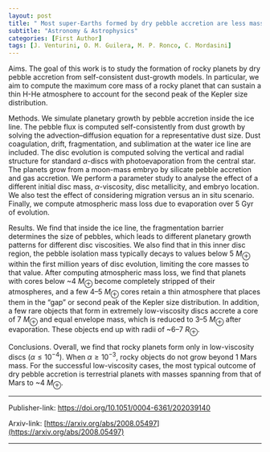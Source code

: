 ```yaml
---
layout: post
title: " Most super-Earths formed by dry pebble accretion are less massive than 5 Earth masses"
subtitle: "Astronomy & Astrophysics"
categories: [First Author]
tags: [J. Venturini, O. M. Guilera, M. P. Ronco, C. Mordasini]
---
```


Aims. The goal of this work is to study the formation of rocky planets by dry pebble accretion from self-consistent dust-growth models. In particular, we aim to compute the maximum core mass of a rocky planet that can sustain a thin H-He atmosphere to account for the second peak of the Kepler size distribution.

Methods. We simulate planetary growth by pebble accretion inside the ice line. The pebble flux is computed self-consistently from dust growth by solving the advection–diffusion equation for a representative dust size. Dust coagulation, drift, fragmentation, and sublimation at the water ice line are included. The disc evolution is computed solving the vertical and radial structure for standard $\alpha$-discs with photoevaporation from the central star. The planets grow from a moon-mass embryo by silicate pebble accretion and gas accretion. We perform a parameter study to analyse the effect of a different initial disc mass, $\alpha$-viscosity, disc metallicity, and embryo location. We also test the effect of considering migration versus an in situ scenario. Finally, we compute atmospheric mass loss due to evaporation over 5 Gyr of evolution.

Results. We find that inside the ice line, the fragmentation barrier determines the size of pebbles, which leads to different planetary growth patterns for different disc viscosities. We also find that in this inner disc region, the pebble isolation mass typically decays to values below 5 $M_{\oplus}$ within the first million years of disc evolution, limiting the core masses to that value. After computing atmospheric mass loss, we find that planets with cores below ~4 $M_{\oplus}$ become completely stripped of their atmospheres, and a few 4–5 $M_{\oplus}$ cores retain a thin atmosphere that places them in the “gap” or second peak of the Kepler size distribution. In addition, a few rare objects that form in extremely low-viscosity discs accrete a core of 7 $M_{\oplus}$ and equal envelope mass, which is reduced to 3–5 $M_{\oplus}$ after evaporation. These objects end up with radii of ~6–7 $R_{\oplus}$.

Conclusions. Overall, we find that rocky planets form only in low-viscosity discs ($\alpha \leq 10^{−4}$). When $\alpha \geq 10^{−3}$, rocky objects do not grow beyond 1 Mars mass. For the successful low-viscosity cases, the most typical outcome of dry pebble accretion is terrestrial planets with masses spanning from that of Mars to ~4 $M_{\oplus}$.

---

Publisher-link: [https://doi.org/10.1051/0004-6361/202039140  ]( https://doi.org/10.1051/0004-6361/202039140  )

Arxiv-link: [https://arxiv.org/abs/2008.05497](https://arxiv.org/abs/2008.05497)

---
